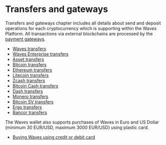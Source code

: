 # Transfers and gateways

Transfers and gateways chapter includes all details about send and deposit operations for each cryptocurrency which is supporting within the Waves Platform. All transactions via external blockchains are processed by the [payment gateways](/waves-client/frequently-asked-questions-faq/transfers-and-gateways/payment-gateway.md).

* [Waves transfers](transfers-and-gateways/waves-transfers.md)
* [Waves Enterprise transfers](transfers-and-gateways/waves-enterprise-transfers.md)
* [Asset transfers](transfers-and-gateways/asset-transfers.md)
* [Bitcoin transfers](transfers-and-gateways/bitcoin-transfers.md)
* [Ethereum transfers](transfers-and-gateways/ethereum-transfers.md)
* [Litecoin transfers](transfers-and-gateways/litecoin-transfers.md)
* [Zcash transfers](transfers-and-gateways/zcash-transfers.md)
* [Bitcoin Cash transfers](transfers-and-gateways/bitcoin-cash-transfers.md)
* [Dash transfers](transfers-and-gateways/dash-transfers.md)
* [Monero transfers](transfers-and-gateways/monero-transfers.md)
* [Bitcoin SV transfers](transfers-and-gateways/bitcoin-sv-transfers.md)
* [Ergo transfers](transfers-and-gateways/ergo-transfers.md)
* [Bancor transfers](transfers-and-gateways/bancor-transfers.md)

The Waves wallet also supports purchases of Waves in Euro and US Dollar \(minimum 30 EUR/USD, maximum 3000 EUR/USD\) using plastic card.

* [Buying Waves using credit or debit card](transfers-and-gateways/buying-waves-using-card.md)
